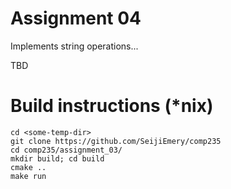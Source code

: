# Assignment 04

Implements string operations...

TBD

# Build instructions (\*nix)
    cd <some-temp-dir>
    git clone https://github.com/SeijiEmery/comp235
    cd comp235/assignment_03/
    mkdir build; cd build
    cmake ..
    make run